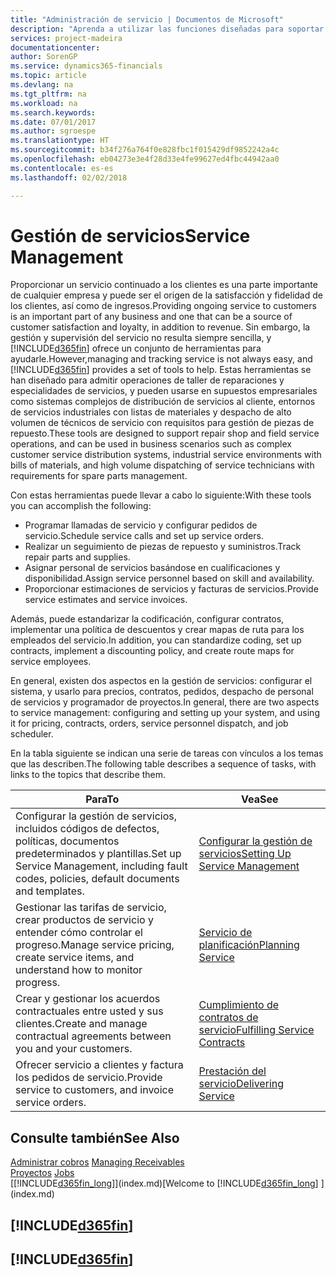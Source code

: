 ```yaml
---
title: "Administración de servicio | Documentos de Microsoft"
description: "Aprenda a utilizar las funciones diseñadas para soportar las operaciones del taller de reparaciones y del servicio de campo."
services: project-madeira
documentationcenter: 
author: SorenGP
ms.service: dynamics365-financials
ms.topic: article
ms.devlang: na
ms.tgt_pltfrm: na
ms.workload: na
ms.search.keywords: 
ms.date: 07/01/2017
ms.author: sgroespe
ms.translationtype: HT
ms.sourcegitcommit: b34f276a764f0e828fbc1f015429df9852242a4c
ms.openlocfilehash: eb04273e3e4f28d33e4fe99627ed4fbc44942aa0
ms.contentlocale: es-es
ms.lasthandoff: 02/02/2018

---
```

# <a name="service-management"></a><span data-ttu-id="c5eab-103">Gestión de servicios</span><span class="sxs-lookup"><span data-stu-id="c5eab-103">Service Management</span></span>
<span data-ttu-id="c5eab-104">Proporcionar un servicio continuado a los clientes es una parte importante de cualquier empresa y puede ser el origen de la satisfacción y fidelidad de los clientes, así como de ingresos.</span><span class="sxs-lookup"><span data-stu-id="c5eab-104">Providing ongoing service to customers is an important part of any business and one that can be a source of customer satisfaction and loyalty, in addition to revenue.</span></span> <span data-ttu-id="c5eab-105">Sin embargo, la gestión y supervisión del servicio no resulta siempre sencilla, y [!INCLUDE[d365fin](includes/d365fin_md.md)] ofrece un conjunto de herramientas para ayudarle.</span><span class="sxs-lookup"><span data-stu-id="c5eab-105">However,managing and tracking service is not always easy, and [!INCLUDE[d365fin](includes/d365fin_md.md)] provides a set of tools to help.</span></span> <span data-ttu-id="c5eab-106">Estas herramientas se han diseñado para admitir operaciones de taller de reparaciones y especialidades de servicios, y pueden usarse en supuestos empresariales como sistemas complejos de distribución de servicios al cliente, entornos de servicios industriales con listas de materiales y despacho de alto volumen de técnicos de servicio con requisitos para gestión de piezas de repuesto.</span><span class="sxs-lookup"><span data-stu-id="c5eab-106">These tools are designed to support repair shop and field service operations, and can be used in business scenarios such as complex customer service distribution systems, industrial service environments with bills of materials, and high volume dispatching of service technicians with requirements for spare parts management.</span></span>  

 <span data-ttu-id="c5eab-107">Con estas herramientas puede llevar a cabo lo siguiente:</span><span class="sxs-lookup"><span data-stu-id="c5eab-107">With these tools you can accomplish the following:</span></span>  

* <span data-ttu-id="c5eab-108">Programar llamadas de servicio y configurar pedidos de servicio.</span><span class="sxs-lookup"><span data-stu-id="c5eab-108">Schedule service calls and set up service orders.</span></span>  
* <span data-ttu-id="c5eab-109">Realizar un seguimiento de piezas de repuesto y suministros.</span><span class="sxs-lookup"><span data-stu-id="c5eab-109">Track repair parts and supplies.</span></span>  
* <span data-ttu-id="c5eab-110">Asignar personal de servicios basándose en cualificaciones y disponibilidad.</span><span class="sxs-lookup"><span data-stu-id="c5eab-110">Assign service personnel based on skill and availability.</span></span>  
* <span data-ttu-id="c5eab-111">Proporcionar estimaciones de servicios y facturas de servicios.</span><span class="sxs-lookup"><span data-stu-id="c5eab-111">Provide service estimates and service invoices.</span></span>  

<span data-ttu-id="c5eab-112">Además, puede estandarizar la codificación, configurar contratos, implementar una política de descuentos y crear mapas de ruta para los empleados del servicio.</span><span class="sxs-lookup"><span data-stu-id="c5eab-112">In addition, you can standardize coding, set up contracts, implement a discounting policy, and create route maps for service employees.</span></span>  

<span data-ttu-id="c5eab-113">En general, existen dos aspectos en la gestión de servicios: configurar el sistema, y usarlo para precios, contratos, pedidos, despacho de personal de servicios y programador de proyectos.</span><span class="sxs-lookup"><span data-stu-id="c5eab-113">In general, there are two aspects to service management: configuring and setting up your system, and using it for pricing, contracts, orders, service personnel dispatch, and job scheduler.</span></span>  

<span data-ttu-id="c5eab-114">En la tabla siguiente se indican una serie de tareas con vínculos a los temas que las describen.</span><span class="sxs-lookup"><span data-stu-id="c5eab-114">The following table describes a sequence of tasks, with links to the topics that describe them.</span></span>   

|<span data-ttu-id="c5eab-115">**Para**</span><span class="sxs-lookup"><span data-stu-id="c5eab-115">**To**</span></span>|<span data-ttu-id="c5eab-116">**Vea**</span><span class="sxs-lookup"><span data-stu-id="c5eab-116">**See**</span></span>|  
|------------|-------------|  
|<span data-ttu-id="c5eab-117">Configurar la gestión de servicios, incluidos códigos de defectos, políticas, documentos predeterminados y plantillas.</span><span class="sxs-lookup"><span data-stu-id="c5eab-117">Set up Service Management, including fault codes, policies, default documents and templates.</span></span>|[<span data-ttu-id="c5eab-118">Configurar la gestión de servicios</span><span class="sxs-lookup"><span data-stu-id="c5eab-118">Setting Up Service Management</span></span>](service-setup-service.md)|  
|<span data-ttu-id="c5eab-119">Gestionar las tarifas de servicio, crear productos de servicio y entender cómo controlar el progreso.</span><span class="sxs-lookup"><span data-stu-id="c5eab-119">Manage service pricing, create service items, and understand how to monitor progress.</span></span>|[<span data-ttu-id="c5eab-120">Servicio de planificación</span><span class="sxs-lookup"><span data-stu-id="c5eab-120">Planning Service</span></span>](service-plan-service.md)|  
|<span data-ttu-id="c5eab-121">Crear y gestionar los acuerdos contractuales entre usted y sus clientes.</span><span class="sxs-lookup"><span data-stu-id="c5eab-121">Create and manage contractual agreements between you and your customers.</span></span>|[<span data-ttu-id="c5eab-122">Cumplimiento de contratos de servicio</span><span class="sxs-lookup"><span data-stu-id="c5eab-122">Fulfilling Service Contracts</span></span>](service-fulfill-service-contracts.md)|  
|<span data-ttu-id="c5eab-123">Ofrecer servicio a clientes y factura los pedidos de servicio.</span><span class="sxs-lookup"><span data-stu-id="c5eab-123">Provide service to customers, and invoice service orders.</span></span>|[<span data-ttu-id="c5eab-124">Prestación del servicio</span><span class="sxs-lookup"><span data-stu-id="c5eab-124">Delivering Service</span></span>](service-deliver-service.md)|  

## <a name="see-also"></a><span data-ttu-id="c5eab-125">Consulte también</span><span class="sxs-lookup"><span data-stu-id="c5eab-125">See Also</span></span>  
<span data-ttu-id="c5eab-126">[Administrar cobros](receivables-manage-receivables.md) </span><span class="sxs-lookup"><span data-stu-id="c5eab-126">[Managing Receivables](receivables-manage-receivables.md) </span></span>  
<span data-ttu-id="c5eab-127">[Proyectos](projects-how-create-jobs.md) </span><span class="sxs-lookup"><span data-stu-id="c5eab-127">[Jobs](projects-how-create-jobs.md) </span></span>  
<span data-ttu-id="c5eab-128">[[!INCLUDE[d365fin_long](includes/d365fin_long_md.md)]](index.md)</span><span class="sxs-lookup"><span data-stu-id="c5eab-128">[Welcome to [!INCLUDE[d365fin_long](includes/d365fin_long_md.md)] ](index.md)</span></span>

## [!INCLUDE[d365fin](includes/free_trial_md.md)]  
## [!INCLUDE[d365fin](includes/training_link_md.md)]

